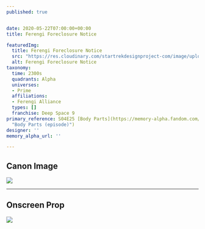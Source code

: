 ```yaml
---
published: true


date: 2020-05-22T07:00:00+00:00
title: Ferengi Foreclosure Notice

featuredImg:
  title: Ferengi Foreclosure Notice
  src: "https://res.cloudinary.com/startrekdesignproject-com/image/upload/v1590193308/FerengiForeclosureNotice.png"
  alt: Ferengi Foreclosure Notice
taxonomy:
  time: 2300s
  quadrants: Alpha
  universes:
  - Prime
  affiliations:
  - Ferengi Alliance
  types: []
  franchise: Deep Space 9
primary_reference: S04E25 [Body Parts](https://memory-alpha.fandom.com/wiki/Body_Parts_(episode)
  "Body Parts (episode)")
designer: ''
memory_alpha_url: ''

---
```

## Canon Image

![](https://res.cloudinary.com/startrekdesignproject-com/image/upload/v1590193308/FerengiSeizureNotice-DS9_BodyParts.jpg)

___
## Onscreen Prop

![](https://res.cloudinary.com/startrekdesignproject-com/image/upload/v1590193308/FerengiSeizureNotice_Prop.jpg)